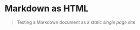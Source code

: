 # Markdown as HTML

> Testing a Markdown document as a *static single page* site

<!-- https://www.geeksforgeeks.org/making-a-simple-pwa-under-5-minutes/ -->
<script>
    window.addEventListener('load', () => {
      registerSW();
    });

    // Register the Service Worker
    async function registerSW() {
      if ('serviceWorker' in navigator) {
        try {
          await navigator
                .serviceWorker
                .register('serviceworker.js');
        }
        catch (e) {
          console.log('SW registration failed');
        }
      }
    }
 </script>
